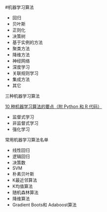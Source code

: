#机器学习算法

- 回归
- 贝叶斯
- 正则化
- 决策树
- 基于实例的方法
- 聚类方法
- 降维方法
- 神经网络
- 深度学习
- 关联规则学习
- 集成方法
- 其它

三种机器学习算法

[10 种机器学习算法的要点（附 Python 和 R 代码）](http://blog.jobbole.com/92021/)

- 监督式学习
- 非监督式学习
- 强化学习

常用机器学习算法名单

- 线性回归
- 逻辑回归
- 决策数
- SVM
- 朴素贝叶斯
- K最近邻算法
- K均值算法
- 随机森林算法
- 降维算法
- Gradient Boots和 Adaboost算法
